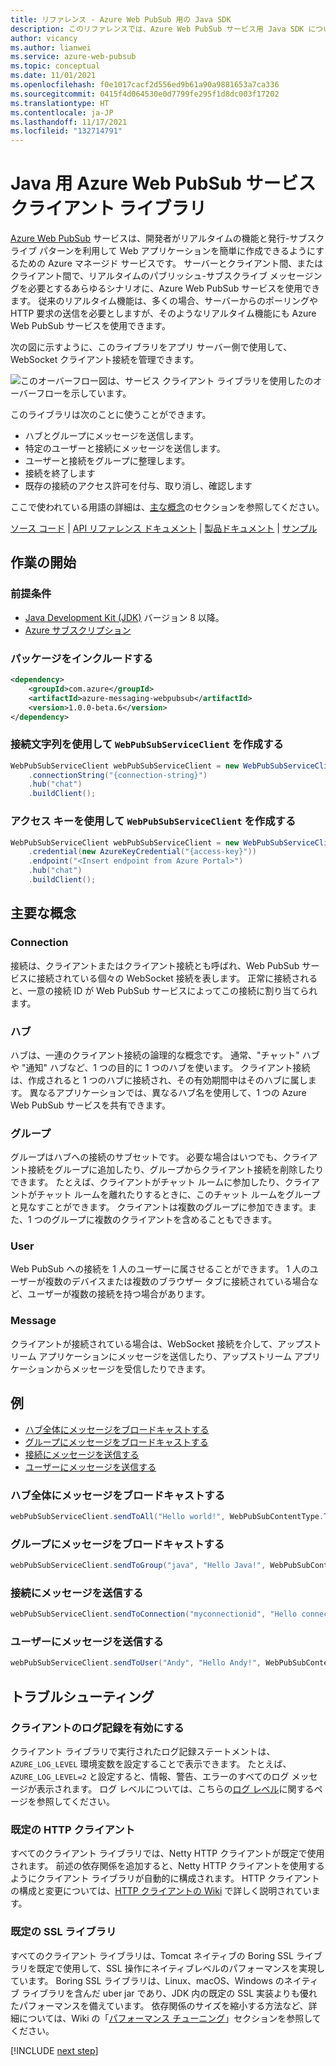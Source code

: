 ```yaml
---
title: リファレンス - Azure Web PubSub 用の Java SDK
description: このリファレンスでは、Azure Web PubSub サービス用 Java SDK について説明します。
author: vicancy
ms.author: lianwei
ms.service: azure-web-pubsub
ms.topic: conceptual
ms.date: 11/01/2021
ms.openlocfilehash: f0e1017cacf2d556ed9b61a90a9881653a7ca336
ms.sourcegitcommit: 0415f4d064530e0d7799fe295f1d8dc003f17202
ms.translationtype: HT
ms.contentlocale: ja-JP
ms.lasthandoff: 11/17/2021
ms.locfileid: "132714791"
---
```

# <a name="azure-web-pubsub-service-client-library-for-java"></a>Java 用 Azure Web PubSub サービス クライアント ライブラリ

[Azure Web PubSub](./index.yml) サービスは、開発者がリアルタイムの機能と発行-サブスクライブ パターンを利用して Web アプリケーションを簡単に作成できるようにするための Azure マネージド サービスです。 サーバーとクライアント間、またはクライアント間で、リアルタイムのパブリッシュ-サブスクライブ メッセージングを必要とするあらゆるシナリオに、Azure Web PubSub サービスを使用できます。 従来のリアルタイム機能は、多くの場合、サーバーからのポーリングや HTTP 要求の送信を必要としますが、そのようなリアルタイム機能にも Azure Web PubSub サービスを使用できます。

次の図に示すように、このライブラリをアプリ サーバー側で使用して、WebSocket クライアント接続を管理できます。

![このオーバーフロー図は、サービス クライアント ライブラリを使用したのオーバーフローを示しています。](media/sdk-reference/service-client-overflow.png)

このライブラリは次のことに使うことができます。
- ハブとグループにメッセージを送信します。 
- 特定のユーザーと接続にメッセージを送信します。
- ユーザーと接続をグループに整理します。
- 接続を終了します
- 既存の接続のアクセス許可を付与、取り消し、確認します

ここで使われている用語の詳細は、[主な概念](#key-concepts)のセクションを参照してください。

[ソース コード][source_code] | [API リファレンス ドキュメント][api] | [製品ドキュメント][product_documentation] | [サンプル][samples_readme]

## <a name="getting-started"></a>作業の開始

### <a name="prerequisites"></a>前提条件

- [Java Development Kit (JDK)][jdk_link] バージョン 8 以降。
- [Azure サブスクリプション][azure_subscription]

### <a name="include-the-package"></a>パッケージをインクルードする

[//]: # ({x-version-update-start;com.azure:azure-messaging-webpubsub;current})

```xml
<dependency>
    <groupId>com.azure</groupId>
    <artifactId>azure-messaging-webpubsub</artifactId>
    <version>1.0.0-beta.6</version>
</dependency>
```

[//]: # ({x-version-update-end})

### <a name="create-a-webpubsubserviceclient-using-connection-string"></a>接続文字列を使用して `WebPubSubServiceClient` を作成する

<!-- embedme ./src/samples/java/com/azure/messaging/webpubsub/ReadmeSamples.java#L21-L24 -->
```java
WebPubSubServiceClient webPubSubServiceClient = new WebPubSubServiceClientBuilder()
    .connectionString("{connection-string}")
    .hub("chat")
    .buildClient();
```

### <a name="create-a-webpubsubserviceclient-using-access-key"></a>アクセス キーを使用して `WebPubSubServiceClient` を作成する

<!-- embedme ./src/samples/java/com/azure/messaging/webpubsub/ReadmeSamples.java#L31-L35 -->
```java
WebPubSubServiceClient webPubSubServiceClient = new WebPubSubServiceClientBuilder()
    .credential(new AzureKeyCredential("{access-key}"))
    .endpoint("<Insert endpoint from Azure Portal>")
    .hub("chat")
    .buildClient();
```

## <a name="key-concepts"></a>主要な概念

### <a name="connection"></a>Connection

接続は、クライアントまたはクライアント接続とも呼ばれ、Web PubSub サービスに接続されている個々の WebSocket 接続を表します。 正常に接続されると、一意の接続 ID が Web PubSub サービスによってこの接続に割り当てられます。

### <a name="hub"></a>ハブ

ハブは、一連のクライアント接続の論理的な概念です。 通常、"チャット" ハブや "通知" ハブなど、1 つの目的に 1 つのハブを使います。 クライアント接続は、作成されると 1 つのハブに接続され、その有効期間中はそのハブに属します。 異なるアプリケーションでは、異なるハブ名を使用して、1 つの Azure Web PubSub サービスを共有できます。

### <a name="group"></a>グループ

グループはハブへの接続のサブセットです。 必要な場合はいつでも、クライアント接続をグループに追加したり、グループからクライアント接続を削除したりできます。 たとえば、クライアントがチャット ルームに参加したり、クライアントがチャット ルームを離れたりするときに、このチャット ルームをグループと見なすことができます。 クライアントは複数のグループに参加できます。また、1 つのグループに複数のクライアントを含めることもできます。

### <a name="user"></a>User

Web PubSub への接続を 1 人のユーザーに属させることができます。 1 人のユーザーが複数のデバイスまたは複数のブラウザー タブに接続されている場合など、ユーザーが複数の接続を持つ場合があります。

### <a name="message"></a>Message

クライアントが接続されている場合は、WebSocket 接続を介して、アップストリーム アプリケーションにメッセージを送信したり、アップストリーム アプリケーションからメッセージを受信したりできます。

## <a name="examples"></a>例

* [ハブ全体にメッセージをブロードキャストする](#broadcast-all "ハブ全体にメッセージをブロードキャストする")
* [グループにメッセージをブロードキャストする](#broadcast-group "グループにメッセージをブロードキャストする")
* [接続にメッセージを送信する](#send-to-connection "接続にメッセージを送信する")
* [ユーザーにメッセージを送信する](#send-to-user "ユーザーにメッセージを送信する")

<a name="broadcast-all"></a>

### <a name="broadcast-message-to-entire-hub"></a>ハブ全体にメッセージをブロードキャストする

<!-- embedme ./src/samples/java/com/azure/messaging/webpubsub/ReadmeSamples.java#L47-L47 -->
```java
webPubSubServiceClient.sendToAll("Hello world!", WebPubSubContentType.TEXT_PLAIN);
```

<a name="broadcast-group"></a>

### <a name="broadcast-message-to-a-group"></a>グループにメッセージをブロードキャストする

<!-- embedme ./src/samples/java/com/azure/messaging/webpubsub/ReadmeSamples.java#L59-L59 -->
```java
webPubSubServiceClient.sendToGroup("java", "Hello Java!", WebPubSubContentType.TEXT_PLAIN);
```

<a name="send-to-connection"></a>

### <a name="send-message-to-a-connection"></a>接続にメッセージを送信する

<!-- embedme ./src/samples/java/com/azure/messaging/webpubsub/ReadmeSamples.java#L71-L71 -->
```java
webPubSubServiceClient.sendToConnection("myconnectionid", "Hello connection!", WebPubSubContentType.TEXT_PLAIN);
```

<a name="send-to-user"></a>

### <a name="send-message-to-a-user"></a>ユーザーにメッセージを送信する
<!-- embedme ./src/samples/java/com/azure/messaging/webpubsub/ReadmeSamples.java#L83-L83 -->
```java
webPubSubServiceClient.sendToUser("Andy", "Hello Andy!", WebPubSubContentType.TEXT_PLAIN);
```

## <a name="troubleshooting"></a>トラブルシューティング

### <a name="enable-client-logging"></a>クライアントのログ記録を有効にする
クライアント ライブラリで実行されたログ記録ステートメントは、`AZURE_LOG_LEVEL` 環境変数を設定することで表示できます。 たとえば、`AZURE_LOG_LEVEL=2` と設定すると、情報、警告、エラーのすべてのログ メッセージが表示されます。 ログ レベルについては、こちらの[ログ レベル][log_levels]に関するページを参照してください。

### <a name="default-http-client"></a>既定の HTTP クライアント
すべてのクライアント ライブラリでは、Netty HTTP クライアントが既定で使用されます。 前述の依存関係を追加すると、Netty HTTP クライアントを使用するようにクライアント ライブラリが自動的に構成されます。 HTTP クライアントの構成と変更については、[HTTP クライアントの Wiki](https://github.com/Azure/azure-sdk-for-java/wiki/HTTP-clients) で詳しく説明されています。

### <a name="default-ssl-library"></a>既定の SSL ライブラリ
すべてのクライアント ライブラリは、Tomcat ネイティブの Boring SSL ライブラリを既定で使用して、SSL 操作にネイティブレベルのパフォーマンスを実現しています。 Boring SSL ライブラリは、Linux、macOS、Windows のネイティブ ライブラリを含んだ uber jar であり、JDK 内の既定の SSL 実装よりも優れたパフォーマンスを備えています。 依存関係のサイズを縮小する方法など、詳細については、Wiki の「[パフォーマンス チューニング][performance_tuning]」セクションを参照してください。

[!INCLUDE [next step](includes/include-next-step.md)]


<!-- LINKS -->

[azure_subscription]: https://azure.microsoft.com/free
[jdk_link]: /java/azure/jdk
[source_code]: https://github.com/Azure/azure-sdk-for-java/tree/main/sdk/webpubsub/azure-messaging-webpubsub/src
[product_documentation]: ./index.yml
[samples_readme]: https://github.com/Azure/azure-sdk-for-java/blob/main/sdk/webpubsub/azure-messaging-webpubsub/src/samples/README.md
[log_levels]: https://github.com/Azure/azure-sdk-for-java/blob/main/sdk/core/azure-core/src/main/java/com/azure/core/util/logging/ClientLogger.java
[performance_tuning]: https://github.com/Azure/azure-sdk-for-java/wiki/Performance-Tuning
[cla]: https://cla.microsoft.com
[coc]: https://opensource.microsoft.com/codeofconduct/
[coc_faq]: https://opensource.microsoft.com/codeofconduct/faq/
[coc_contact]: mailto:opencode@microsoft.com
[api]::